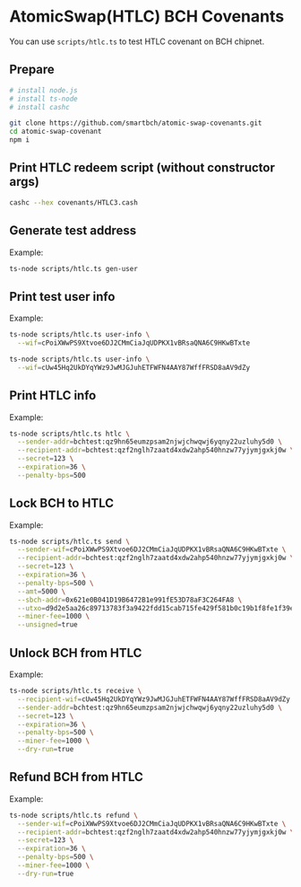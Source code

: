 # AtomicSwap(HTLC) BCH Covenants

You can use `scripts/htlc.ts`  to test HTLC covenant on BCH chipnet.



## Prepare

```bash
# install node.js
# install ts-node
# install cashc

git clone https://github.com/smartbch/atomic-swap-covenants.git
cd atomic-swap-covenant
npm i
```



## Print HTLC redeem script (without constructor args)

```bash
cashc --hex covenants/HTLC3.cash
```



## Generate test address

Example:

```bash
ts-node scripts/htlc.ts gen-user
```



## Print test user info

Example:

```bash
ts-node scripts/htlc.ts user-info \
  --wif=cPoiXWwPS9Xtvoe6DJ2CMmCiaJqUDPKX1vBRsaQNA6C9HKwBTxte

ts-node scripts/htlc.ts user-info \
  --wif=cUw45Hq2UkDYqYWz9JwMJGJuhETFWFN4AAY87WffFRSD8aAV9dZy
```



## Print HTLC info

Example:

```bash
ts-node scripts/htlc.ts htlc \
  --sender-addr=bchtest:qz9hn65eumzpsam2njwjchwqwj6yqny22uzluhy5d0 \
  --recipient-addr=bchtest:qzf2nglh7zaatd4xdw2ahp540hnzw77yjymjgxkj0w \
  --secret=123 \
  --expiration=36 \
  --penalty-bps=500
```



## Lock BCH to HTLC

Example:

```bash
ts-node scripts/htlc.ts send \
  --sender-wif=cPoiXWwPS9Xtvoe6DJ2CMmCiaJqUDPKX1vBRsaQNA6C9HKwBTxte \
  --recipient-addr=bchtest:qzf2nglh7zaatd4xdw2ahp540hnzw77yjymjgxkj0w \
  --secret=123 \
  --expiration=36 \
  --penalty-bps=500 \
  --amt=5000 \
  --sbch-addr=0x621e0B041D19B6472B1e991fE53D78aF3C264FA8 \
  --utxo=d9d2e5aa26c89713783f3a9422fdd15cab715fe429f581b0c19b1f8fe1f39e21:2 \
  --miner-fee=1000 \
  --unsigned=true
```



## Unlock BCH from HTLC

Example:

```bash
ts-node scripts/htlc.ts receive \
  --recipient-wif=cUw45Hq2UkDYqYWz9JwMJGJuhETFWFN4AAY87WffFRSD8aAV9dZy \
  --sender-addr=bchtest:qz9hn65eumzpsam2njwjchwqwj6yqny22uzluhy5d0 \
  --secret=123 \
  --expiration=36 \
  --penalty-bps=500 \
  --miner-fee=1000 \
  --dry-run=true
```



## Refund BCH from HTLC

Example:

```bash
ts-node scripts/htlc.ts refund \
  --sender-wif=cPoiXWwPS9Xtvoe6DJ2CMmCiaJqUDPKX1vBRsaQNA6C9HKwBTxte \
  --recipient-addr=bchtest:qzf2nglh7zaatd4xdw2ahp540hnzw77yjymjgxkj0w \
  --secret=123 \
  --expiration=36 \
  --penalty-bps=500 \
  --miner-fee=1000 \
  --dry-run=true
```

